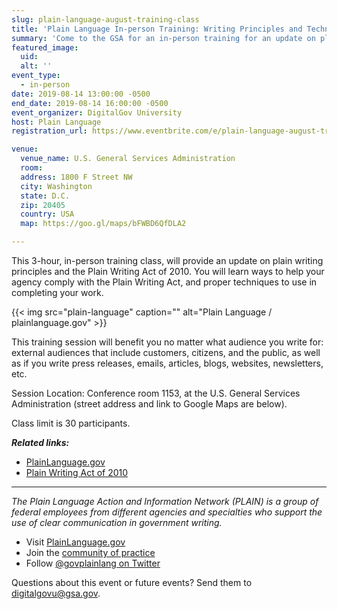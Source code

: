 ```yaml
---
slug: plain-language-august-training-class
title: 'Plain Language In-person Training: Writing Principles and Techniques'
summary: 'Come to the GSA for an in-person training for an update on plain writing principles and the Plain Writing Act of 2010&#46;'
featured_image:
  uid:
  alt: ''
event_type:
  - in-person
date: 2019-08-14 13:00:00 -0500
end_date: 2019-08-14 16:00:00 -0500
event_organizer: DigitalGov University
host: Plain Language
registration_url: https://www.eventbrite.com/e/plain-language-august-training-class-registration-65437680865

venue:
  venue_name: U.S. General Services Administration
  room:
  address: 1800 F Street NW
  city: Washington
  state: D.C.
  zip: 20405
  country: USA
  map: https://goo.gl/maps/bFWBD6QfDLA2

---
```


This 3-hour, in-person training class, will provide an update on plain writing principles and the Plain Writing Act of 2010. You will learn ways to help your agency comply with the Plain Writing Act, and proper techniques to use in completing your work.  

{{< img src="plain-language" caption="" alt="Plain Language / plainlanguage.gov" >}}

This training session will benefit you no matter what audience you write for: external audiences that include customers, citizens, and the public, as well as if you write press releases, emails, articles, blogs, websites, newsletters, etc.

Session Location: Conference room 1153, at the U.S. General Services Administration (street address and link to Google Maps are below).

Class limit is 30 participants.

***Related links:***

- [PlainLanguage.gov](https://www.plainlanguage.gov/)
- [Plain Writing Act of 2010](https://www.congress.gov/bill/111th-congress/house-bill/946)

---

_The Plain Language Action and Information Network (PLAIN) is a group of federal employees from different agencies and specialties who support the use of clear communication in government writing._

- Visit [PlainLanguage.gov](https://www.plainlanguage.gov/)
- Join the [community of practice](https://digital.gov/communities/plain-language/)
- Follow [@govplainlang on Twitter](https://twitter.com/govplainlang)

Questions about this event or future events? Send them to [digitalgovu@gsa.gov](mailto:digitalgovu@gsa.gov).
